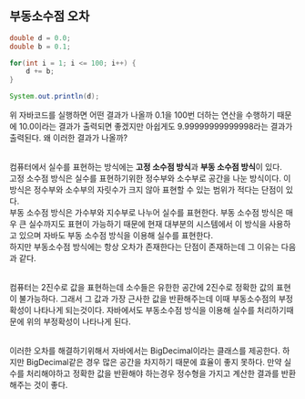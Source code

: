 ## 부동소수점 오차

```java
double d = 0.0;
double b = 0.1;

for(int i = 1; i <= 100; i++) {
    d += b;
}

System.out.println(d);
```

위 자바코드를 실행하면 어떤 결과가 나올까 0.1을 100번 더하는 연산을 수행하기 때문에 10.0이라는 결과가 출력되면 좋겠지만 아쉽게도 9.99999999999998라는 결과가 출력된다. 왜 이러한 결과가 나올까?<br/><br/>

컴퓨터에서 실수를 표현하는 방식에는 **고정 소수점 방식**과 **부동 소수점 방식**이 있다. <br/>
고정 소수점 방식은 실수를 표현하기위한 정수부와 소수부로 공간을 나눈 방식이다. 이 방식은 정수부와 소수부의 자릿수가 크지 않아 표현할 수 있는 범위가 적다는 단점이 있다.<br/>
부동 소수점 방식은 가수부와 지수부로 나누어 실수를 표현한다. 부동 소수점 방식은 매우 큰 실수까지도 표현이 가능하기 때문에 현재 대부분의 시스템에서 이 방식을 사용하고 있으며 자바도 부동 소수점 방식을 이용해 실수를 표현한다.<br/>
하지만 부동소수점 방식에는 항상 오차가 존재한다는 단점이 존재하는데 그 이유는 다음과 같다.<br/><br/>

컴퓨터는 2진수로 값을 표현하는데 소수들은 유한한 공간에 2진수로 정확한 값의 표현이 불가능하다.
그래서 그 값과 가장 근사한 값을 반환해주는데 이때 부동소수점의 부정확성이 나타나게 되는것이다.
자바에서도 부동소수점 방식을 이용해 실수를 처리하기때문에 위의 부정확성이 나타나게 된다.<br/><br/>

이러한 오차를 해결하기위해서 자바에서는 BigDecimal이라는 클래스를 제공한다.
하지만 BigDecimal같은 경우 많은 공간을 차지하기 때문에 효율이 좋지 못하다.
만약 실수를 처리해야하고 정확한 값을 반환해야 하는경우 정수형을 가지고 계산한 결과를 반환해주는 것이 좋다.

